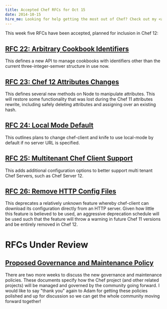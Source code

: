 ```yaml
---
title: Accepted Chef RFCs for Oct 15
date: 2014-10-15
hire_me: Looking for help getting the most out of Chef? Check out my <a href="/training/">training</a> and <a href="/consulting/">consulting</a> services.
---
```


This week five RFCs have been accepted, planned for inclusion in Chef 12:

## [RFC 22: Arbitrary Cookbook Identifiers](https://github.com/opscode/chef-rfc/blob/master/rfc022-arbitrary-cookbook-identifiers.md)

This defines a new API to manage cookbooks with identifiers other than the current
three-integer-semver structure in use now.

## [RFC 23: Chef 12 Attributes Changes](https://github.com/opscode/chef-rfc/blob/master/rfc023-chef-12-attributes-changes.md)

This defines several new methods on Node to manipulate attributes. This will
restore some functionality that was lost during the Chef 11 attributes rewrite,
including safely deleting attributes and assigning over an existing hash.

## [RFC 24: Local Mode Default](https://github.com/opscode/chef-rfc/blob/master/rfc024-local-mode-default.md)

This outlines plans to change chef-client and knife to use local-mode by default
if no server URL is specified.

## [RFC 25: Multitenant Chef Client Support](https://github.com/opscode/chef-rfc/blob/master/rfc025-multitenant-chef-client-support.md)

This adds additional configuration options to better support multi tenant Chef
Servers, such as Chef Server 12.

## [RFC 26: Remove HTTP Config Files](https://github.com/opscode/chef-rfc/blob/master/rfc026-remove-http-config-files.md)

This deprecates a relatively unknown feature whereby chef-client can download
its configuration directly from an HTTP server. Given how little this feature is
believed to be used, an aggressive deprecation schedule will be used such that
the feature will throw a warning in future Chef 11 versions and be entirely
removed in Chef 12.

# RFCs Under Review

## [Proposed Governance and Maintenance Policy](https://github.com/opscode/chef-rfc/pull/58)

There are two more weeks to discuss the new governance and maintenance policies.
These documents specify how the Chef project (and other related projects) will
be managed and governed by the community going forward. I would like to say
"thank you" again to Adam for getting these policies polished and up for
discussion so we can get the whole community moving forward together!

